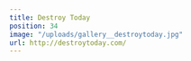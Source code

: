 ```yaml
---
title: Destroy Today
position: 34
image: "/uploads/gallery__destroytoday.jpg"
url: http://destroytoday.com/
---
```


